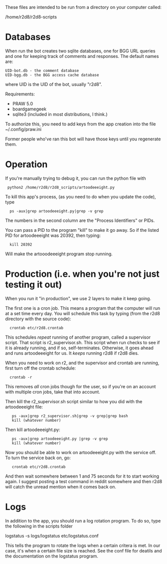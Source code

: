 These files are intended to be run from a directory on your computer called:

/home/r2d8/r2d8-scripts

# Databases

When run the bot creates two sqlite databases, one for BGG URL queries and one for keeping track of comments and responses. The default names are:

    UID-bot.db - the comment database
    UID-bgg.db - the BGG access cache database

where UID is the UID of the bot, usually "r2d8". 

Requirements:
 - PRAW 5.0
 - boardgamegeek
 - sqlite3 (included in most distributions, I think.)

To authorize this, you need to add keys from the app creation into the file ~/.config/praw.ini

Former people who've ran this bot will have those keys until you regenerate them. 


# Operation 

If you're manually trying to debug it, you can run the python file with

     python2 /home/r2d8/r2d8_scripts/artoodeeeight.py

To kill this app's process, (as you need to do when you update the code), type 

      ps -aux|grep artoodeeeight.py|grep -v grep

The numbers in the second column are the "Process Identifiers" or PIDs. 

You can pass a PID to the program "kill" to make it go away. So if the listed PID for artoodeeeight was 20392, then typing:

      kill 20392

Will make the artooodeeeight program stop running.

# Production (i.e. when you're not just testing it out)

When you run it "in production",  we use 2 layers to make it keep going.

The first one is a cron job. This means a program that the computer will run at a set time every day. You will schedule this task by typing (from the r2d8 directory with the source code):

      crontab etc/r2d8.crontab

This schedules *repeat* running of another program, called a supervisor script. That script is r2_supervisor.sh. This script when run checks to see if it is already running, and if so, self-terminates. Otherwise, it goes ahead and runs artoodeeeight for us. It *keeps* running r2d8 if r2d8 dies. 

When you need to work on r2, and the supervisor and crontab are running, first turn off the crontab schedule:

      crontab -r

This removes *all* cron jobs though for the user, so if you're on an account with multiple cron jobs, take that into account. 

Then kill the r2_supervisor.sh script similar to how you did with the artoodeeeight file:

       ps -aux|grep r2_supervisor.sh|grep -v grep|grep bash
       kill (whatever number)

Then kill artoodeeeight.py:

       ps -aux|grep artoodeeeight.py |grep -v grep  
       kill (whatever number)

Now you should be able to work on artoodeeeight.py with the service off. To turn the service back on, go:

       crontab etc/r2d8.crontab 

And then wait somewhere between 1 and 75 seconds for it to start working again. I suggest posting a test command in reddit somewhere and then r2d8 will catch the unread mention when it comes back on. 

# Logs

In addition to the app, you should run a log rotation program. To do so, type the following in the scripts folder 

logstatus -s logs/logstatus etc/logstatus.conf

This tells the program to rotate the logs when a certain critera is met. In our case, it's when a certain file size is reached. See the conf file for deatils and the documentation on the logstatus program. 
